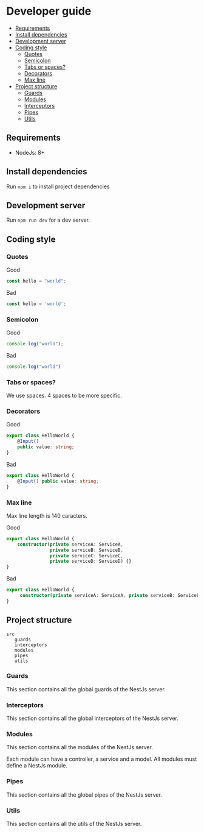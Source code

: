 # Developer guide

- [Requirements](#requirements)
- [Install dependencies](#install-dependencies)
- [Development server](#development-server)
- [Coding style](#development-server)
    - [Quotes](#quotes)
    - [Semicolon](#semicolon)
    - [Tabs or spaces?](#tabs-or-spaces)
    - [Decorators](#decorators)
    - [Max line](#max-line)
- [Project structure](#project-structure)
    - [Guards](#guards)
    - [Modules](#modules)
    - [Interceptors](#interceptors)
    - [Pipes](pipe)
    - [Utils](#utils)

## Requirements
- NodeJs: 8+

## Install dependencies
Run `npm i` to install project dependencies

## Development server

Run `npm run dev` for a dev server.

## Coding style

### Quotes
Good
```typescript
const hello = "world";
```

Bad
```typescript
const hello = 'world';
```

### Semicolon
Good
```typescript
console.log("world");
```

Bad
```typescript
console.log("world")
```

### Tabs or spaces?
We use spaces. 4 spaces to be more specific.

### Decorators
Good
```typescript
export class HelloWorld {
    @Input()
    public value: string;
}
```

Bad
```typescript
export class HelloWorld {
    @Input() public value: string;
}
```

### Max line
Max line length is 140 caracters.

Good
```typescript
export class HelloWorld {
    constructor(private serviceA: ServiceA,
                private serviceB: ServiceB,
                private serviceC: ServiceC,
                private serviceD: ServiceD) {}
}
```

Bad
```typescript
export class HelloWorld {
     constructor(private serviceA: ServiceA, private serviceB: ServiceB, private serviceC: ServiceC, private serviceD: ServiceD) {}
}
```

## Project structure
```
src
   guards
   interceptors
   modules
   pipes
   utils
```

### Guards
This section contains all the global guards of the NestJs server.

### Interceptors
This section contains all the global interceptors of the NestJs server.

### Modules
This section contains all the modules of the NestJs server.

Each module can have a controller, a service and a model. All modules must define a NestJs module.

### Pipes
This section contains all the global pipes of the NestJs server.

### Utils
This section contains all the utils of the NestJs server.
